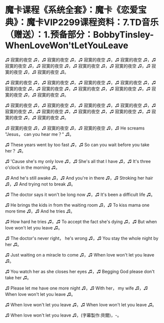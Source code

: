 # 魔卡课程《系统全套》：魔卡《恋爱宝典》：魔卡VIP2299课程资料：7.TD音乐（赠送）：1.预备部分：BobbyTinsley-WhenLoveWon'tLetYouLeave

♫ 寂寞的夜空 ♫，♫ 寂寞的夜空 ♫，♫ 寂寞的夜空 ♫，♫ 寂寞的夜空 ♫，♫ 寂寞的夜空 ♫，♫ 寂寞的夜空 ♫，♫ 寂寞的夜空 ♫，♫ 寂寞的夜空 ♫，♫ 寂寞的夜空 ♫，♫ 寂寞的夜空 ♫。

♫ 寂寞的夜空 ♫，♫ 寂寞的夜空 ♫，♫ 寂寞的夜空 ♫，♫ 寂寞的夜空 ♫，♫ 寂寞的夜空 ♫，♫ 寂寞的夜空 ♫，♫ 寂寞的夜空 ♫，♫ 寂寞的夜空 ♫，♫ 寂寞的夜空 ♫，♫ 寂寞的夜空 ♫。

♫ 寂寞的夜空 ♫，♫ 寂寞的夜空 ♫，♫ 寂寞的夜空 ♫，♫ 寂寞的夜空 ♫，♫ 寂寞的夜空 ♫，♫ 寂寞的夜空 ♫，♫ 寂寞的夜空 ♫，♫ 寂寞的夜空 ♫，♫ 寂寞的夜空 ♫，♫ 寂寞的夜空 ♫。

♫ 寂寞的夜空 ♫，♫ 寂寞的夜空 ♫，♫ 寂寞的夜空 ♫，♫ He screams "Jesus， can you hear me？" ♫。

♫ These years went by too fast ♫，♫ So can you wait before you take her？ ♫。

♫ 'Cause she's my only love ♫，♫ She's all that I have ♫，♫ It's three o'clock in the morning ♫。

♫ And he's still awake ♫，♫ And you're in there ♫，♫ Stroking her hair ♫，♫ And trying not to break ♫。

♫ The doctor says it won't be long now ♫，♫ It's been a difficult life ♫。

♫ He brings the kids in from the waiting room ♫，♫ To kiss mama one more time ♫，♫ And he tries ♫。

♫ How hard he tries ♫，♫ To accept the fact she's dying ♫，♫ But when love won't let you leave ♫。

♫ The doctor's never right， he's wrong ♫，♫ You stay the whole night by her ♫。

♫ Just waiting on a miracle to come ♫，♫ When love won't let you leave ♫。

♫ You watch her as she closes her eyes ♫，♫ Begging God please don't take her ♫。

♫ Please let me have one more night ♫，♫ With her， my wife ♫，♫ When love won't let you leave ♫。

♫ When love won't let you leave ♫，♫ When love won't let you leave ♫。

♫ When love won't let you leave ♫，(字幕製作:貝爾)，-。